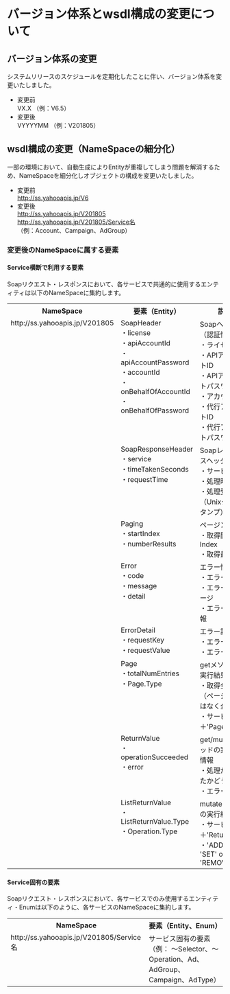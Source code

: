 # バージョン体系とwsdl構成の変更について

## バージョン体系の変更
システムリリースのスケジュールを定期化したことに伴い、バージョン体系を変更いたしました。
* 変更前<br>
VX.X （例：V6.5）
* 変更後<br>
VYYYYMM （例：V201805）

## wsdl構成の変更（NameSpaceの細分化）
一部の環境において、自動生成によりEntityが重複してしまう問題を解消するため、NameSpaceを細分化しオブジェクトの構成を変更いたしました。

* 変更前<br>
http://ss.yahooapis.jp/V6
* 変更後<br>
http://ss.yahooapis.jp/V201805<br>
http://ss.yahooapis.jp/V201805/Service名<br>（例：Account、Campaign、AdGroup）

### 変更後のNameSpaceに属する要素
#### Service横断で利用する要素
Soapリクエスト・レスポンスにおいて、各サービスで共通的に使用するエンティティは以下のNameSpaceに集約します。
<table class="standard">
<tbody>
<tr>
<th>
NameSpace
</th>
<th>
要素（Entity）
</th>
<th>
説明
</th>
</tr>
<tr>
 <td valign="top" rowspan=8>http://ss.yahooapis.jp/V201805</td>
 <td valign="top">SoapHeader<br>
 ・license<br>
 ・apiAccountId<br>
 ・apiAccountPassword<br>
 ・accountId<br>
 ・onBehalfOfAccountId<br>
 ・onBehalfOfPassword
 </td>
 <td valign="top">Soapヘッダー（認証情報）<br>
 ・ライセンス<br>
 ・APIアカウントID<br>
 ・APIアカウントパスワード<br>
 ・アカウントID<br>
 ・代行アカウントID<br>
 ・代行アカウントパスワード<br>
 </td>
</tr>
<tr>
 <td valign="top">SoapResponseHeader<br>
 ・service<br>
 ・timeTakenSeconds<br>
 ・requestTime
 </td>
 <td valign="top">Soapレスポンスヘッダー<br>
 ・サービス名<br>
 ・処理時間<br>
 ・処理受付時間（Unixタイムスタンプ）<br>
 </td>
</tr>
<tr>
 <td valign="top">Paging<br>
 ・startIndex<br>
 ・numberResults
 </td>
 <td valign="top">ページング<br>
 ・取得開始Index<br>
 ・取得最大件数
 </td>
</tr>
<tr>
 <td valign="top">Error<br>
 ・code<br>
 ・message<br>
 ・detail
 </td>
 <td valign="top">エラー情報<br>
 ・エラーコード<br>
 ・エラーメッセージ<br>
 ・エラー詳細情報
 </td>
</tr>
<tr>
 <td valign="top">ErrorDetail<br>
 ・requestKey<br>
 ・requestValue
 </td>
 <td valign="top">エラー詳細情報<br>
 ・エラー項目<br>
 ・エラー値
 </td>
</tr>
<tr>
 <td valign="top">Page<br>
 ・totalNumEntries<br>
 ・Page.Type</td>
 <td valign="top">getメソッドの実行結果情報<br>
 ・取得全件数（ページごとではなく全件）<br>
 ・サービス名＋'Page'
 </td>
</tr>
<tr>
 <td valign="top">ReturnValue<br>
 ・operationSucceeded<br>
 ・error
 </td>
 <td valign="top">get/mutateメソッドの実行結果情報<br>
 ・処理が成功したかどうか<br>
 ・エラー情報</td>
</tr>
<tr>
 <td valign="top">ListReturnValue<br>
 ・ListReturnValue.Type<br>
 ・Operation.Type</td>
 <td valign="top">mutateメソッドの実行結果情報<br>
 ・サービス名＋'ReturnValue'<br>
 ・'ADD' or 'SET' or 'REMOVE'
 </td>
</tr>
</table>

#### Service固有の要素
Soapリクエスト・レスポンスにおいて、各サービスでのみ使用するエンティティ・Enumは以下のように、各サービスのNameSpaceに集約します。
</table>
<table class="standard">
<tbody>
<tr>
<th>
NameSpace
</th>
<th>
要素（Entity、Enum）
</th>
</tr>
<tr>
 <td valign="top">http://ss.yahooapis.jp/V201805/Service名</td>
 <td valign="top">サービス固有の要素<br>
 （例： 〜Selector、〜Operation、Ad、AdGroup、Campaign、AdType）</td>
 </td>
</tr>
